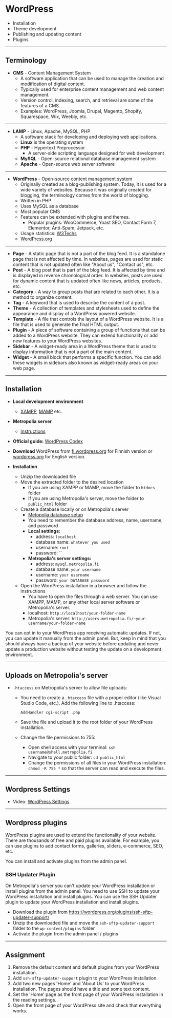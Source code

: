# WordPress

- Installation
- Theme development
- Publishing and updating content
- Plugins

---

## Terminology

- **CMS** - Content Management System
  - A software application that can be used to manage the creation and modification of digital content.
  - Typically used for enterprise content management and web content management.
  - Version control, indexing, search, and retrieval are some of the features of a CMS.
  - Examples: WordPress, Joomla, Drupal, Magento, Shopify, Squarespace, Wix, Weebly, etc.

---

- **LAMP** - Linux, Apache, MySQL, PHP
  - A software stack for developing and deploying web applications.
  - **Linux** is the operating system
  - **PHP** - Hypertext Preprocessor
    - A server-side scripting language designed for web development
  - **MySQL** - Open-source relational database management system
  - **Apache** - Open-source web server software

---

- **WordPress** - Open-source content management system
  - Originally created as a blog-publishing system. Today, it is used for a wide variety of websites. Because it was
    originally created for blogging, the terminology comes from the world of blogging.
  - Written in PHP
  - Uses MySQL as a database
  - Most popular CMS
  - Features can be extended with plugins and themes.
    - Popular plugins: WooCommerce, Yoast SEO, Contact Form 7, Elementor, Anti-Spam, Jetpack, etc.
  - Usage statistics: [W3Techs](https://w3techs.com/technologies/details/cm-wordpress)
  - [WordPress.org](https://wordpress.org/)

---

- **Page** - A static page that is not a part of the blog feed. It is a standalone page that is not affected by time. In
  websites, pages are used for static content that is not updated often like "About us", "Contact us", etc.
- **Post** - A blog post that is part of the blog feed. It is affected by time and is displayed in reverse chronological
  order. In websites, posts are used for dynamic content that is updated often like news, articles, products, etc.
- **Category** - A way to group posts that are related to each other. It is a method to organize content.
- **Tag** - A keyword that is used to describe
  the content of a post.
- **Theme** - A collection of templates and stylesheets used to define the appearance and display of a WordPress powered
  website.
- **Template** - A file that controls the layout of a WordPress website. It is a file that is used to generate the final
  HTML output.
- **Plugin** - A piece of software containing a group of functions that can be added to a WordPress website. They can
  extend functionality or add new features to your WordPress websites.
- **Sidebar** - A widget-ready area in a WordPress theme that is used to display information that is not a part of the
  main
  content.
- **Widget** - A small block that performs a specific function. You can add these widgets in sidebars also known as
  widget-ready areas on your web page.

---

## Installation

- **Local development environment**
  - [XAMPP](https://www.apachefriends.org/download.html), [MAMP](https://www.mamp.info/en/downloads/) etc.
- **Metropolia server**
  - [Instructions](https://metropoliafi-my.sharepoint.com/:v:/g/personal/ilkkamtk_metropolia_fi/EQxwMIi9hJlLi_675cMc2hgBy858Xt0qwVSmIK8d7YCAfA?nav=eyJyZWZlcnJhbEluZm8iOnsicmVmZXJyYWxBcHAiOiJPbmVEcml2ZUZvckJ1c2luZXNzIiwicmVmZXJyYWxBcHBQbGF0Zm9ybSI6IldlYiIsInJlZmVycmFsTW9kZSI6InZpZXciLCJyZWZlcnJhbFZpZXciOiJNeUZpbGVzTGlua0NvcHkifX0&e=XiWJOI)
- **Official guide:** [WordPress Codex](https://developer.wordpress.org/advanced-administration/before-install/howto-install/)
- **Download** WordPress from [fi.wordpress.org](https://fi.wordpress.org/) for Finnish version
  or [wordpress.org](https://wordpress.org/) for English version.
- **Installation**

  - Unzip the downloaded file
  - Move the extracted folder to the desired location
    - If you are using XAMPP or MAMP, move the folder to `htdocs` folder
    - If you are using Metropolia's server, move the folder to `public_html` folder
  - Create a database locally or on Metropolia's server
    - [Metopolia database setup](https://amme.metropolia.fi/mysql/)
    - You need to remember the database address, name, username, and password
    - **Local settings:**
      - address: `localhost`
      - database name: `whatever you used`
      - username: `root`
      - password: ``
    - **Metropolia's server settings:**
      - address: `mysql.metropolia.fi`
      - database name: `your username`
      - username: `your username`
      - password: `your DATABASE password`
  - Open the WordPress installation in a browser and follow the instructions
    - You have to open the files through a web server. You can use XAMPP, MAMP, or any other local server software
      or Metropolia's server.
    - localhost: `http://localhost/your-folder-name`
    - Metropolia's server: `http://users.metropolia.fi/~your-username/your-folder-name`

You can opt in to your WordPress app receiving automatic updates. If not, you can update it manually from the admin panel. But, keep in mind
that you should always have a backup of your website before updating and never update a production website without
testing the update on a development environment.

---

## Uploads on Metropolia's server

- `.htaccess` on Metropolia's server to allow file uploads:

  - You need to create a `.htaccess` file with a proper editor (like Visual Studio Code, etc.). Add the following line to .htaccess:

    ```apacheconfig
    AddHandler cgi-script .php
    ```

  - Save the file and upload it to the root folder of your WordPress installation.
  - Change the file permissions to 755:
    - Open shell access with your terminal: `ssh username@shell.metropolia.fi`
    - Navigate to your public folder: `cd public_html`
    - Change the permissions of all files in your WordPress installation: `chmod -R 755 *` so that the server
      can read and execute the files.

---

## Wordpress Settings

- Video: [WordPress Settings](https://metropoliafi-my.sharepoint.com/:v:/g/personal/ilkkamtk_metropolia_fi/ETRDffBPuydIiNgMcxoKjh4B5tFTx96C46yp2PJPNEexkw?nav=eyJyZWZlcnJhbEluZm8iOnsicmVmZXJyYWxBcHAiOiJPbmVEcml2ZUZvckJ1c2luZXNzIiwicmVmZXJyYWxBcHBQbGF0Zm9ybSI6IldlYiIsInJlZmVycmFsTW9kZSI6InZpZXciLCJyZWZlcnJhbFZpZXciOiJNeUZpbGVzTGlua0NvcHkifX0&e=MCEsuX)

---

## Wordpress plugins

WordPress plugins are used to extend the functionality of your website. There are thousands of free and paid plugins available. For example, you can use plugins to add contact forms, galleries, sliders, e-commerce, SEO, etc.

You can install and activate plugins from the admin panel.

### SSH Updater Plugin

On Metropolia's server you can't update your WordPress installation or install plugins from the admin panel. You need to use SSH to update your WordPress installation and install plugins. You can use the SSH Updater plugin to update your WordPress installation and install plugins.

- Download the plugin from <https://wordpress.org/plugins/ssh-sftp-updater-support/>
- Unzip the downloaded file and move the `ssh-sftp-updater-support` folder to the `wp-content/plugins` folder
- Activate the plugin from the admin panel / plugins

---

## Assignment

1. Remove the default content and default plugins from your WordPress installation.
2. Add `ssh-sftp-updater-support` plugin to your WordPress installation.
3. Add two new pages 'Home' and 'About Us' to your WordPress installation. The pages should have a title and some text content.
4. Set the 'Home' page as the front page of your WordPress installation in the reading settings.
5. Open the front page of your WordPress site and check that everything works.
